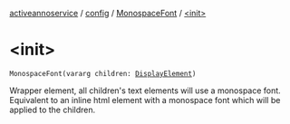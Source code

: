 [activeannoservice](../../index.md) / [config](../index.md) / [MonospaceFont](index.md) / [&lt;init&gt;](./-init-.md)

# &lt;init&gt;

`MonospaceFont(vararg children: `[`DisplayElement`](../-display-element.md)`)`

Wrapper element, all children's text elements will use a monospace font. Equivalent to an inline html element with a monospace font
which will be applied to the children.

